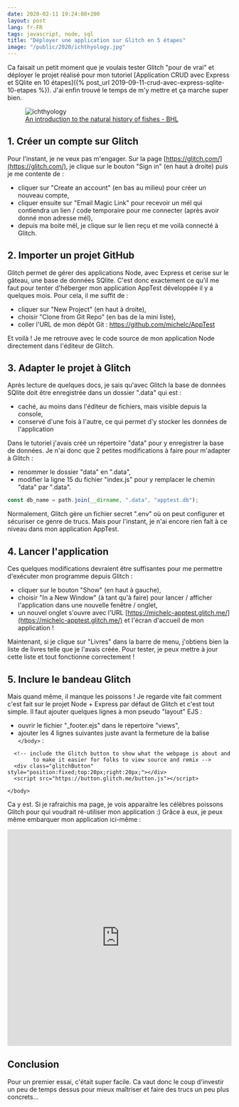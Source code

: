```yaml
---
date: 2020-02-11 19:24:08+200
layout: post
lang: fr-FR
tags: javascript, node, sql
title: "Déployer une application sur Glitch en 5 étapes"
image: "/public/2020/ichthyology.jpg"
---
```


Ca faisait un petit moment que je voulais tester Glitch "pour de vrai" et déployer le projet réalisé pour mon tutoriel [Application CRUD avec Express et SQlite en 10 étapes]({% post_url 2019-09-11-crud-avec-express-sqlite-10-etapes %}). J'ai enfin trouvé le temps de m'y mettre et ça marche super bien.

<figure>
  <img src="{{ page.image }}" alt="ichthyology" />
  <figcaption>
    <a href="https://www.biodiversitylibrary.org/page/9665742">An introduction to the natural history of fishes - BHL</a>
  </figcaption>
</figure>


## 1. Créer un compte sur Glitch

Pour l'instant, je ne veux pas m'engager. Sur la page [https://glitch.com/](https://glitch.com/), je clique sur le bouton "Sign in" (en haut à droite) puis je me contente de :

* cliquer sur "Create an account" (en bas au milieu) pour créer un nouveau compte,
* cliquer ensuite sur "Email Magic Link" pour recevoir un mél qui contiendra un lien / code temporaire pour me connecter (après avoir donné mon adresse mél),
* depuis ma boite mél, je clique sur le lien reçu et me voilà connecté à Glitch.


## 2. Importer un projet GitHub

Glitch permet de gérer des applications Node, avec Express et cerise sur le gâteau, une base de données SQlite. C'est donc exactement ce qu'il me faut pour tenter d'héberger mon application AppTest développée il y a quelques mois. Pour cela, il me suffit de :

* cliquer sur "New Project" (en haut à droite),
* choisir "Clone from Git Repo" (en bas de la mini liste),
* coller l'URL de mon dépôt Git : https://github.com/michelc/AppTest

Et voilà ! Je me retrouve avec le code source de mon application Node directement dans l'éditeur de Glitch.


## 3. Adapter le projet à Glitch

Après lecture de quelques docs, je sais qu'avec Glitch la base de données SQlite doit être enregistrée dans un dossier ".data" qui est :

* caché, au moins dans l'éditeur de fichiers, mais visible depuis la console,
* conservé d'une fois à l'autre, ce qui permet d'y stocker les données de l'application

Dans le tutoriel j'avais créé un répertoire "data" pour y enregistrer la base de données. Je n'ai donc que 2 petites modifications à faire pour m'adapter à Glitch :

* renommer le dossier "data" en ".data",
* modifier la ligne 15 du fichier "index.js" pour y remplacer le chemin "data" par ".data".

```javascript
const db_name = path.join(__dirname, ".data", "apptest.db");
```

Normalement, Glitch gère un fichier secret ".env" où on peut configurer et sécuriser ce genre de trucs. Mais pour l'instant, je n'ai encore rien fait à ce niveau dans mon application AppTest.


## 4. Lancer l'application

Ces quelques modifications devraient être suffisantes pour me permettre d'exécuter mon programme depuis Glitch :

* cliquer sur le bouton "Show" (en haut à gauche),
* choisir "In a New Window" (à tant qu'à faire) pour lancer / afficher l'application dans une nouvelle fenêtre / onglet,
* un nouvel onglet s'ouvre avec l'URL [https://michelc-apptest.glitch.me/](https://michelc-apptest.glitch.me/) et l'écran d'accueil de mon application !

Maintenant, si je clique sur "Livres" dans la barre de menu, j'obtiens bien la liste de livres telle que je l'avais créée. Pour tester, je peux mettre à jour cette liste et tout fonctionne correctement !


## 5. Inclure le bandeau Glitch

Mais quand même, il manque les poissons ! Je regarde vite fait comment c'est fait sur le projet Node + Express par défaut de Glitch et c'est tout simple. Il faut ajouter quelques lignes à mon pseudo "layout" EJS :

* ouvrir le fichier "_footer.ejs" dans le répertoire "views",
* ajouter les 4 lignes suivantes juste avant la fermeture de la balise `</body>` :

```erb
  <!-- include the Glitch button to show what the webpage is about and
        to make it easier for folks to view source and remix -->
  <div class="glitchButton" style="position:fixed;top:20px;right:20px;"></div>
  <script src="https://button.glitch.me/button.js"></script>

</body>
```

Ca y est. Si je rafraichis ma page, je vois apparaitre les célèbres poissons Glitch pour qui voudrait ré-utiliser mon application :) Grâce à eux, je peux même embarquer mon application ici-même :

<div class="glitch-embed-wrap" style="height: 486px; width: 100%;">
  <iframe
    allow="geolocation; microphone; camera; midi; encrypted-media"
    src="https://glitch.com/embed/#!/embed/michelc-apptest?previewSize=100&previewFirst=true&sidebarCollapsed=true"
    alt="michelc-apptest on Glitch"
    style="height: 100%; width: 100%; border: 0;">
  </iframe>
</div>



## Conclusion

Pour un premier essai, c'était super facile. Ca vaut donc le coup d'investir un peu de temps dessus pour mieux maîtriser et faire des trucs un peu plus concrets...
